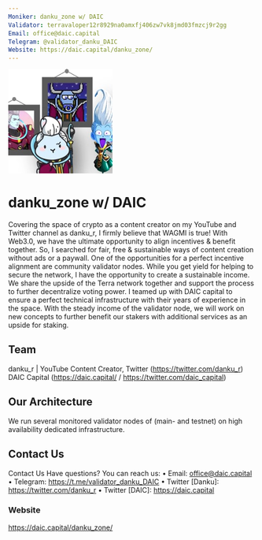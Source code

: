 ```yaml
---
Moniker: danku_zone w/ DAIC
Validator: terravaloper12r8929na0amxfj406zw7vk8jmd03fmzcj9r2gg
Email: office@daic.capital
Telegram: @validator_danku_DAIC
Website: https://daic.capital/danku_zone/
---
```


 ![dankuwdaiclogo](dankuwdaiclogo.jfif)
 
# danku_zone w/ DAIC
Covering the space of crypto as a content creator on my YouTube and Twitter channel as danku_r, I firmly believe that WAGMI is true! With Web3.0, we have the ultimate opportunity to align incentives & benefit together.
So, I searched for fair, free & sustainable ways of content creation without ads or a paywall. One of the opportunities for a perfect incentive alignment are community validator nodes. While you get yield for helping to secure the network, I have the opportunity to create a sustainable income. We share the upside of the Terra network together and support the process to further decentralize voting power.
I teamed up with DAIC capital to ensure a perfect technical infrastructure with their years of experience in the space.
With the steady income of the validator node, we will work on new concepts to further benefit our stakers with additional services as an upside for staking.

## Team

danku_r | YouTube Content Creator, Twitter (https://twitter.com/danku_r)
DAIC Capital (https://daic.capital/ / https://twitter.com/daic_capital)

## Our Architecture

We run several monitored validator nodes of (main- and testnet) on high availability dedicated infrastructure.

## Contact Us

Contact Us
Have questions? You can reach us:
•  Email: office@daic.capital
•  Telegram: https://t.me/validator_danku_DAIC
•  Twitter [Danku]: https://twitter.com/danku_r
•  Twitter [DAIC]: https://daic.capital

### Website

https://daic.capital/danku_zone/
